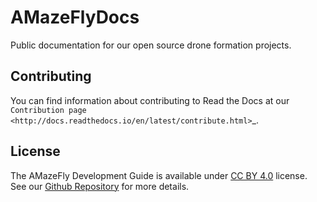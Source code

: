 # AMazeFlyDocs
Public documentation for our open source drone formation projects.

## Contributing

You can find information about contributing to Read the Docs at our `Contribution page <http://docs.readthedocs.io/en/latest/contribute.html>`_.

## License

The AMazeFly Development Guide is available under [CC BY 4.0](https://creativecommons.org/licenses/by/4.0/) license. See our [Github Repository](https://github.com/amazething/AMazeFlyDocs) for more details.

